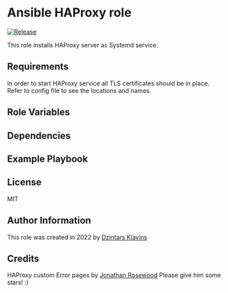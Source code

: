 # Ansible HAProxy role

[![Release][image-release]][link-release]

This role installs HAProxy server as Systemd service.

## Requirements

In order to start HAProxy service all TLS certificates should be in place.
Refer to config file to see the locations and names.

## Role Variables

## Dependencies

## Example Playbook

## License

MIT

## Author Information

This role was created in 2022 by [Dzintars Klavins](https://dzintars.github.io)


## Credits

HAProxy custom Error pages by [Jonathan Rosewood](https://github.com/Jonathan-Rosewood/haproxy-custom-errors)
Please give him some stars! :)

[image-release]: https://img.shields.io/github/tag/dzintars/ansible-role-haproxy.svg
[link-release]: https://github.com/dzintars/ansible-role-haproxy/releases
